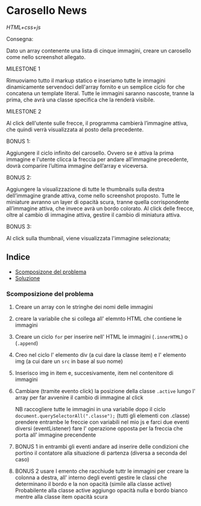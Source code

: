 # Carosello News

_HTML+css+js_

Consegna:

Dato un array contenente una lista di cinque immagini, creare un carosello come nello screenshot allegato.

MILESTONE 1

Rimuoviamo tutto il markup statico e inseriamo tutte le immagini dinamicamente servendoci dell'array fornito e un semplice ciclo for che concatena un template literal.
Tutte le immagini saranno nascoste, tranne la prima, che avrà una classe specifica che la renderà visibile.

MILESTONE 2

Al click dell'utente sulle frecce, il programma cambierà l’immagine attiva, che quindi verrà visualizzata al posto della precedente.

BONUS 1:

Aggiungere il ciclo infinito del carosello. Ovvero se è attiva la prima immagine e l'utente clicca la freccia per andare all’immagine precedente, dovrà comparire l’ultima immagine dell’array e viceversa.

BONUS 2:

Aggiungere la visualizzazione di tutte le thumbnails sulla destra dell’immagine grande attiva, come nello screenshot proposto. Tutte le miniature avranno un layer di opacità scura, tranne quella corrispondente all’immagine attiva, che invece avrà un bordo colorato.
Al click delle frecce, oltre al cambio di immagine attiva, gestire il cambio di miniatura attiva.

BONUS 3:

Al click sulla thumbnail, viene visualizzata l'immagine selezionata;

## Indice

- [Scomposizone del problema](#scomposizione-del-problema)
- [Soluzione](#soluzione)

### Scomposizione del problema

1. Creare un array con le stringhe dei nomi delle immagini

2. creare la variabile che si collega all' elemnto HTML che contiene le immagini

3. Creare un ciclo `for` per inserire nell' HTML le immagini (`.innerHTML`) o (`.append`)

4. Creo nel ciclo l' elemento div (a cui dare la classe item) e l' elemento img (a cui dare un `src` in base al suo nome)

5. Inserisco img in item e, succesivamente, item nel contenitore di immagini

6. Cambiare (tramite evento click) la posizione della classe `.active` lungo l' array per far avvenire il cambio di immagine al click

   NB
   raccogliere tutte le immagini in una variabile dopo il ciclo `document.querySelectorAll(".classe");` (tutti gli elementi con .classe)
   prendere entrambe le freccie con variabili nel mio js e farci due eventi diversi (eventListener)
   fare l' operazione opposta per la freccia che porta all' immagine precendente

7. BONUS 1 in entrambi gli eventi andare ad inserire delle condizioni che portino il contatore alla situazione di partenza (diversa a seconda del caso)

8. BONUS 2 usare l emento che racchiude tuttr le immagini per creare la colonna a destra, all' interno degli eventi gestire le classi che determinano il bordo e la non opacità (simile alla classe active)
   Probabilente alla classe active aggiungo opacità nulla e bordo bianco mentre alla classe item opacità scura
